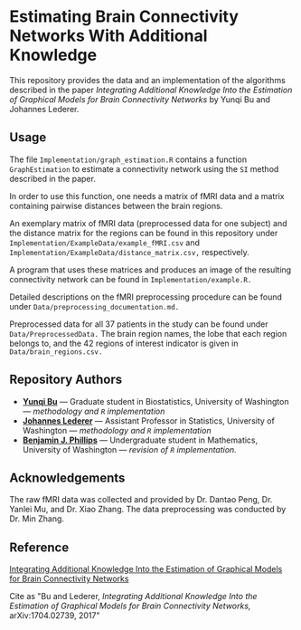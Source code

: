 # Estimating Brain Connectivity Networks With Additional Knowledge

This repository provides the data and an implementation of the algorithms
 described in the paper
*Integrating Additional Knowledge Into the Estimation of Graphical Models for Brain Connectivity Networks* by
Yunqi Bu and Johannes Lederer.

## Usage

The file `Implementation/graph_estimation.R` contains a function `GraphEstimation` to estimate
 a connectivity network using the `SI` method described in the  paper.

In order to use this function, one needs a matrix of fMRI data and a matrix containing
 pairwise distances between the brain regions.

An exemplary matrix of fMRI data (preprocessed data for one subject) and the  distance matrix for the regions can be found in this
repository under `Implementation/ExampleData/example_fMRI.csv` and `Implementation/ExampleData/distance_matrix.csv,` respectively.

A program that uses these matrices and produces an image of the resulting
connectivity network can be found in `Implementation/example.R.`

Detailed descriptions on the fMRI preprocessing procedure can be found under `Data/preprocessing_documentation.md.` 

Preprocessed data for all 37 patients in the study can be found under `Data/PreprocessedData.` The brain region names, the lobe that each region belongs to, and the 42 regions of interest indicator is given in `Data/brain_regions.csv.`


## Repository Authors

* **[Yunqi Bu](yunqibu@uw.edu)** &mdash; Graduate student in Biostatistics, University of Washington &mdash; *methodology and `R` implementation*
* **[Johannes Lederer](ledererj@uw.edu)** &mdash; Assistant Professor in Statistics, University of Washington &mdash; *methodology and `R` implementation*
* **[Benjamin J. Phillips](bejphil@uw.edu)** &mdash; Undergraduate student in Mathematics, University of Washington &mdash; *revision of `R` implementation.*

## Acknowledgements

The raw fMRI data was collected and provided by Dr. Dantao Peng, Dr. Yanlei Mu, and Dr. Xiao Zhang. The data preprocessing was conducted by Dr. Min Zhang.

## Reference

[Integrating Additional Knowledge Into the Estimation of Graphical Models for Brain Connectivity Networks](https://arxiv.org/abs/1704.02739)

Cite as "Bu and Lederer, *Integrating Additional Knowledge Into the Estimation of Graphical Models for Brain Connectivity Networks,* arXiv:1704.02739, 2017"


